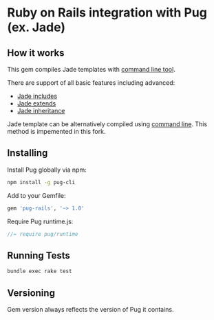 # Ruby on Rails integration with Pug (ex. Jade)

## How it works
This gem compiles Jade templates with [command line tool](http://jade-lang.com/command-line).

There are support of all basic features including advanced:
* [Jade includes](http://jade-lang.com/reference/includes)
* [Jade extends](http://jade-lang.com/reference/extends)
* [Jade inheritance](http://jade-lang.com/reference/inheritance)

Jade template can be alternatively compiled using [command line](http://jade-lang.com/command-line). This method is impemented in this fork.

## Installing
Install Pug globally via npm:
```bash
npm install -g pug-cli
```

Add to your Gemfile:
```ruby
gem 'pug-rails', '~> 1.0'
```

Require Pug runtime.js:
```js
//= require pug/runtime
```

## Running Tests
```bash
bundle exec rake test
```

## Versioning
Gem version always reflects the version of Pug it contains.
